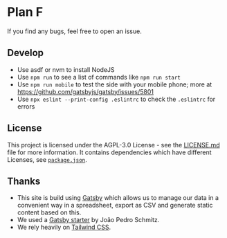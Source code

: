 # Plan F

If you find any bugs, feel free to open an issue.

## Develop

- Use asdf or nvm to install NodeJS
- Use `npm run` to see a list of commands like `npm run start`
- Use `npm run mobile` to test the side with your mobile phone; more at https://github.com/gatsbyjs/gatsby/issues/5801
- Use `npx eslint --print-config .eslintrc` to check the `.eslintrc` for errors

## License

This project is licensed under the AGPL-3.0 License - see the [LICENSE.md](LICENSE.md) file for more information.
It contains dependencies which have different Licenses, see [`package.json`](./package.json).

## Thanks

- This site is build using [Gatsby](https://www.gatsbyjs.com/) which allows us to manage our data in a convenient way in a spreadsheet, export as CSV and generate static content based on this.
- We used a [Gatsby starter](https://github.com/jpedroschmitz/gatsby-starter-ts) by João Pedro Schmitz.
- We rely heavily on [Tailwind CSS](https://tailwindcss.com/).

